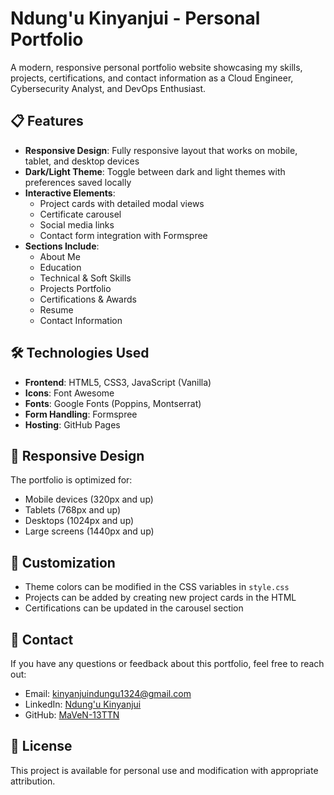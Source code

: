 # Ndung'u Kinyanjui - Personal Portfolio

A modern, responsive personal portfolio website showcasing my skills, projects, certifications, and contact information as a Cloud Engineer, Cybersecurity Analyst, and DevOps Enthusiast.

## 📋 Features

- **Responsive Design**: Fully responsive layout that works on mobile, tablet, and desktop devices
- **Dark/Light Theme**: Toggle between dark and light themes with preferences saved locally
- **Interactive Elements**: 
  - Project cards with detailed modal views
  - Certificate carousel
  - Social media links
  - Contact form integration with Formspree
- **Sections Include**:
  - About Me
  - Education
  - Technical & Soft Skills
  - Projects Portfolio
  - Certifications & Awards
  - Resume
  - Contact Information

## 🛠️ Technologies Used

- **Frontend**: HTML5, CSS3, JavaScript (Vanilla)
- **Icons**: Font Awesome
- **Fonts**: Google Fonts (Poppins, Montserrat)
- **Form Handling**: Formspree
- **Hosting**: GitHub Pages

## 📱 Responsive Design

The portfolio is optimized for:
- Mobile devices (320px and up)
- Tablets (768px and up)
- Desktops (1024px and up)
- Large screens (1440px and up)

## 🎨 Customization

- Theme colors can be modified in the CSS variables in `style.css`
- Projects can be added by creating new project cards in the HTML
- Certifications can be updated in the carousel section

## 📝 Contact

If you have any questions or feedback about this portfolio, feel free to reach out:

- Email: kinyanjuindungu1324@gmail.com
- LinkedIn: [Ndung'u Kinyanjui](https://www.linkedin.com/in/ndungu-kinyanjui/)
- GitHub: [MaVeN-13TTN](https://github.com/MaVeN-13TTN)

## 📄 License

This project is available for personal use and modification with appropriate attribution.
    